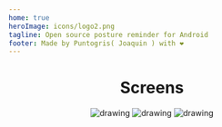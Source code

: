```yaml
---
home: true
heroImage: icons/logo2.png
tagline: Open source posture reminder for Android
footer: Made by Puntogris( Joaquin ) with ❤️
---
```


<Home />

<center>

# Screens

![drawing](/img/1.png)
![drawing](/img/2.png)
![drawing](/img/3.png)

</center>
